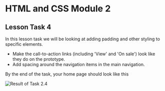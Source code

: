 # HTML and CSS Module 2

## Lesson Task 4

In this lesson task we will be looking at adding padding and other styling to specific elements.

- Make the call-to-action links (including 'View' and 'On sale') look like they do on the prototype.
- Add spacing around the navigation items in the main navigation.

By the end of the task, your home page should look like this

![Result of Task 2.4](html-css_task2-4_result.PNG)
